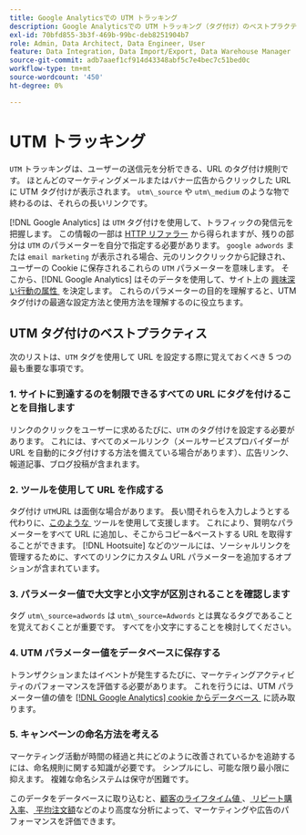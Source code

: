 ```yaml
---
title: Google Analyticsでの UTM トラッキング
description: Google Analyticsでの UTM トラッキング（タグ付け）のベストプラクティスについて説明します。
exl-id: 70bfd855-3b3f-469b-99bc-deb8251904b7
role: Admin, Data Architect, Data Engineer, User
feature: Data Integration, Data Import/Export, Data Warehouse Manager
source-git-commit: adb7aaef1cf914d43348abf5c7e4bec7c51bed0c
workflow-type: tm+mt
source-wordcount: '450'
ht-degree: 0%

---
```


# UTM トラッキング

`UTM` トラッキングは、ユーザーの送信元を分析できる、URL のタグ付け規則です。 ほとんどのマーケティングメールまたはバナー広告からクリックした URL に UTM タグ付けが表示されます。 `utm\_source` や `utm\_medium` のような物で終わるのは、それらの長いリンクです。

[!DNL Google Analytics] は `UTM` タグ付けを使用して、トラフィックの発信元を把握します。 この情報の一部は [HTTP リファラー &#x200B;](https://en.wikipedia.org/wiki/HTTP_referer) から得られますが、残りの部分は `UTM` のパラメーターを自分で指定する必要があります。 `google adwords` または `email marketing` が表示される場合、元のリンククリックから記録され、ユーザーの Cookie に保存されるこれらの `UTM` パラメーターを意味します。 そこから、[!DNL Google Analytics] はそのデータを使用して、サイト上の [&#x200B; 興味深い行動の属性 &#x200B;](../data-analyst/analysis/google-track-user-acq.md) を決定します。 これらのパラメーターの目的を理解すると、UTM タグ付けの最適な設定方法と使用方法を理解するのに役立ちます。

## UTM タグ付けのベストプラクティス

次のリストは、`UTM` タグを使用して URL を設定する際に覚えておくべき 5 つの最も重要な事項です。

### &#x200B;1. サイトに到達するのを制限できるすべての URL にタグを付けることを目指します

リンクのクリックをユーザーに求めるたびに、`UTM` のタグ付けを設定する必要があります。 これには、すべてのメールリンク（メールサービスプロバイダーが URL を自動的にタグ付けする方法を備えている場合があります）、広告リンク、報道記事、ブログ投稿が含まれます。

### &#x200B;2. ツールを使用して URL を作成する

タグ付け `UTM`URL は面倒な場合があります。 長い間それらを入力しようとする代わりに、[&#x200B; このような &#x200B;](https://support.google.com/analytics/answer/1033867?hl=en) ツールを使用して支援します。 これにより、賢明なパラメーターをすべて URL に追加し、そこからコピー&amp;ペーストする URL を取得することができます。 [!DNL Hootsuite] などのツールには、ソーシャルリンクを管理するために、すべてのリンクにカスタム URL パラメーターを追加するオプションが含まれています。

### &#x200B;3. パラメーター値で大文字と小文字が区別されることを確認します

タグ `utm\_source=adwords` は `utm\_source=Adwords` とは異なるタグであることを覚えておくことが重要です。 すべてを小文字にすることを検討してください。

### &#x200B;4. UTM パラメーター値をデータベースに保存する

トランザクションまたはイベントが発生するたびに、マーケティングアクティビティのパフォーマンスを評価する必要があります。 これを行うには、UTM パラメーター値の値を [[!DNL Google Analytics] cookie からデータベース &#x200B;](../data-analyst/analysis/google-track-user-acq.md) に読み取ります。

### &#x200B;5. キャンペーンの命名方法を考える

マーケティング活動が時間の経過と共にどのように改善されているかを追跡するには、命名規則に関する知識が必要です。 シンプルにし、可能な限り最小限に抑えます。 複雑な命名システムは保守が困難です。

このデータをデータベースに取り込むと、[&#x200B; 顧客のライフタイム値 &#x200B;](../data-analyst/analysis/ess-expected-ltv.md)、[&#x200B; リピート購入率 &#x200B;](../data-analyst/analysis/repurchase-behavior.md)、[&#x200B; 平均注文額 &#x200B;](../data-analyst/analysis/basic-analytics.md) などのより高度な分析によって、マーケティングや広告のパフォーマンスを評価できます。
